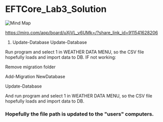 # EFTCore_Lab3_Solution

![Mind Map](https://github.com/user-attachments/assets/9f58054e-b2d9-42b0-a7ae-f5bc96390caf)

https://miro.com/app/board/uXjVL_v6UMk=/?share_link_id=911541628206



1. Update-Database
Update-Database

Run program and select 1 in WEATHER DATA MENU, so the CSV file hopefully loads and import data to DB.
IF not working:

Remove migration folder

Add-Migration NewDatabase

Update-Database

And run program and select 1 in WEATHER DATA MENU, so the CSV file hopefully loads and import data to DB.

### Hopefully the file path is updated to the "users" computers.
